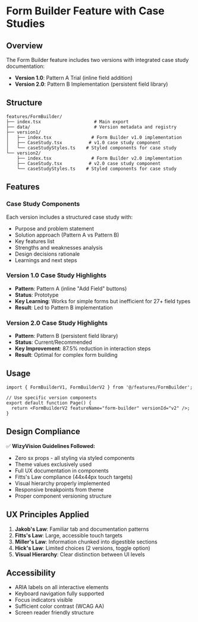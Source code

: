 # Form Builder Feature with Case Studies

## Overview
The Form Builder feature includes two versions with integrated case study documentation:
- **Version 1.0**: Pattern A Trial (inline field addition)
- **Version 2.0**: Pattern B Implementation (persistent field library)

## Structure

```
features/FormBuilder/
├── index.tsx                    # Main export
├── data/                        # Version metadata and registry
├── version1/
│   ├── index.tsx               # Form Builder v1.0 implementation
│   ├── CaseStudy.tsx          # v1.0 case study component
│   └── caseStudyStyles.ts    # Styled components for case study
└── version2/
    ├── index.tsx               # Form Builder v2.0 implementation
    ├── CaseStudy.tsx          # v2.0 case study component
    └── caseStudyStyles.ts    # Styled components for case study
```

## Features

### Case Study Components
Each version includes a structured case study with:
- Purpose and problem statement
- Solution approach (Pattern A vs Pattern B)
- Key features list
- Strengths and weaknesses analysis
- Design decisions rationale
- Learnings and next steps

### Version 1.0 Case Study Highlights
- **Pattern**: Pattern A (inline "Add Field" buttons)
- **Status**: Prototype
- **Key Learning**: Works for simple forms but inefficient for 27+ field types
- **Result**: Led to Pattern B implementation

### Version 2.0 Case Study Highlights
- **Pattern**: Pattern B (persistent field library)
- **Status**: Current/Recommended
- **Key Improvement**: 87.5% reduction in interaction steps
- **Result**: Optimal for complex form building

## Usage

```tsx
import { FormBuilderV1, FormBuilderV2 } from '@/features/FormBuilder';

// Use specific version components
export default function Page() {
  return <FormBuilderV2 featureName="form-builder" versionId="v2" />;
}
```

## Design Compliance

✅ **WizyVision Guidelines Followed:**
- Zero sx props - all styling via styled components
- Theme values exclusively used
- Full UX documentation in components
- Fitts's Law compliance (44x44px touch targets)
- Visual hierarchy properly implemented
- Responsive breakpoints from theme
- Proper component versioning structure

## UX Principles Applied

1. **Jakob's Law**: Familiar tab and documentation patterns
2. **Fitts's Law**: Large, accessible touch targets
3. **Miller's Law**: Information chunked into digestible sections
4. **Hick's Law**: Limited choices (2 versions, toggle option)
5. **Visual Hierarchy**: Clear distinction between UI levels

## Accessibility

- ARIA labels on all interactive elements
- Keyboard navigation fully supported
- Focus indicators visible
- Sufficient color contrast (WCAG AA)
- Screen reader friendly structure